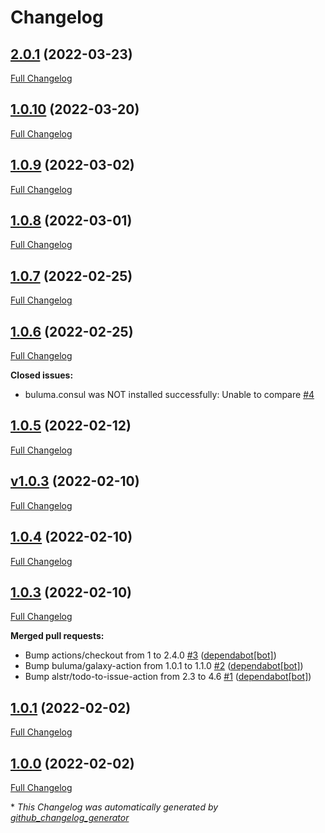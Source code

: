 # Changelog

## [2.0.1](https://github.com/buluma/ansible-role-consul/tree/2.0.1) (2022-03-23)

[Full Changelog](https://github.com/buluma/ansible-role-consul/compare/1.0.10...2.0.1)

## [1.0.10](https://github.com/buluma/ansible-role-consul/tree/1.0.10) (2022-03-20)

[Full Changelog](https://github.com/buluma/ansible-role-consul/compare/1.0.9...1.0.10)

## [1.0.9](https://github.com/buluma/ansible-role-consul/tree/1.0.9) (2022-03-02)

[Full Changelog](https://github.com/buluma/ansible-role-consul/compare/1.0.8...1.0.9)

## [1.0.8](https://github.com/buluma/ansible-role-consul/tree/1.0.8) (2022-03-01)

[Full Changelog](https://github.com/buluma/ansible-role-consul/compare/1.0.7...1.0.8)

## [1.0.7](https://github.com/buluma/ansible-role-consul/tree/1.0.7) (2022-02-25)

[Full Changelog](https://github.com/buluma/ansible-role-consul/compare/1.0.6...1.0.7)

## [1.0.6](https://github.com/buluma/ansible-role-consul/tree/1.0.6) (2022-02-25)

[Full Changelog](https://github.com/buluma/ansible-role-consul/compare/1.0.5...1.0.6)

**Closed issues:**

- buluma.consul was NOT installed successfully: Unable to compare [\#4](https://github.com/buluma/ansible-role-consul/issues/4)

## [1.0.5](https://github.com/buluma/ansible-role-consul/tree/1.0.5) (2022-02-12)

[Full Changelog](https://github.com/buluma/ansible-role-consul/compare/v1.0.3...1.0.5)

## [v1.0.3](https://github.com/buluma/ansible-role-consul/tree/v1.0.3) (2022-02-10)

[Full Changelog](https://github.com/buluma/ansible-role-consul/compare/1.0.4...v1.0.3)

## [1.0.4](https://github.com/buluma/ansible-role-consul/tree/1.0.4) (2022-02-10)

[Full Changelog](https://github.com/buluma/ansible-role-consul/compare/1.0.3...1.0.4)

## [1.0.3](https://github.com/buluma/ansible-role-consul/tree/1.0.3) (2022-02-10)

[Full Changelog](https://github.com/buluma/ansible-role-consul/compare/1.0.1...1.0.3)

**Merged pull requests:**

- Bump actions/checkout from 1 to 2.4.0 [\#3](https://github.com/buluma/ansible-role-consul/pull/3) ([dependabot[bot]](https://github.com/apps/dependabot))
- Bump buluma/galaxy-action from 1.0.1 to 1.1.0 [\#2](https://github.com/buluma/ansible-role-consul/pull/2) ([dependabot[bot]](https://github.com/apps/dependabot))
- Bump alstr/todo-to-issue-action from 2.3 to 4.6 [\#1](https://github.com/buluma/ansible-role-consul/pull/1) ([dependabot[bot]](https://github.com/apps/dependabot))

## [1.0.1](https://github.com/buluma/ansible-role-consul/tree/1.0.1) (2022-02-02)

[Full Changelog](https://github.com/buluma/ansible-role-consul/compare/1.0.0...1.0.1)

## [1.0.0](https://github.com/buluma/ansible-role-consul/tree/1.0.0) (2022-02-02)

[Full Changelog](https://github.com/buluma/ansible-role-consul/compare/0edee15f9b22c333c58969b13cc1ecf5f3d39975...1.0.0)



\* *This Changelog was automatically generated by [github_changelog_generator](https://github.com/github-changelog-generator/github-changelog-generator)*
